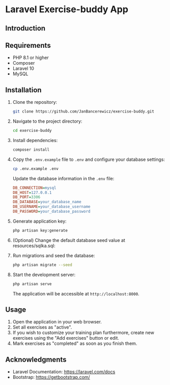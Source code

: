 # Laravel Exercise-buddy App

## Introduction

## Requirements

- PHP 8.1 or higher
- Composer
- Laravel 10
- MySQL

## Installation

1. Clone the repository:

    ```bash
    git clone https://github.com/JanBancerewicz/exercise-buddy.git
    ```

2. Navigate to the project directory:

    ```bash
    cd exercise-buddy
    ```

3. Install dependencies:

    ```bash
    composer install
    ```

4. Copy the `.env.example` file to `.env` and configure your database settings:

    ```bash
    cp .env.example .env
    ```

    Update the database information in the `.env` file:

    ```ini
    DB_CONNECTION=mysql
    DB_HOST=127.0.0.1
    DB_PORT=3306
    DB_DATABASE=your_database_name
    DB_USERNAME=your_database_username
    DB_PASSWORD=your_database_password
    ```

5. Generate application key:

    ```bash
    php artisan key:generate
    ```

6. (Optional) Change the default database seed value at resources/sqlka.sql:

7. Run migrations and seed the database:

    ```bash
    php artisan migrate --seed
    ```

8. Start the development server:

    ```bash
    php artisan serve
    ```

    The application will be accessible at `http://localhost:8000`.

## Usage

1. Open the application in your web browser.
2. Set all exercises as "active".
3. If you wish to customize your training plan furthermore, create new exercises using the "Add exercises" button or edit.
4. Mark exercises as "completed" as soon as you finish them.

## Acknowledgments

- Laravel Documentation: https://laravel.com/docs
- Bootstrap: https://getbootstrap.com/